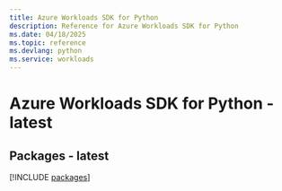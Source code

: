 ```yaml
---
title: Azure Workloads SDK for Python
description: Reference for Azure Workloads SDK for Python
ms.date: 04/18/2025
ms.topic: reference
ms.devlang: python
ms.service: workloads
---
```

# Azure Workloads SDK for Python - latest
## Packages - latest
[!INCLUDE [packages](workloads-index.md)]